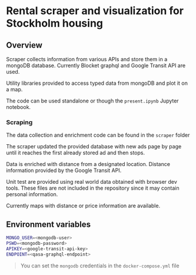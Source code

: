 # Rental scraper and visualization for Stockholm housing

## Overview

Scraper collects information from various APIs and store them in a mongoDB database. Currently Blocket graphql and Google Transit API are used.

Utility libraries provided to access typed data from mongoDB and plot it on a map.

The code can be used standalone or though the `present.ipynb` Jupyter notebook.

### Scraping

The data collection and enrichment code can be found in the `scraper` folder

The scraper updated the provided database with new ads page by page until it reaches the first already stored ad and then stops.

Data is enriched with distance from a designated location. Distance information provided by the Google Transit API.

Unit test are provided using real world data obtained with browser dev tools. These files are not included in the repository since it may contain personal information.

Currently maps with distance or price information are available.

## Environment variables

```bash
MONGO_USER=<mongodb-user>
PSWD=<mongodb-password>
APIKEY=<google-transit-api-key>
ENDPOINT=<qasa-graphql-endpoint>
```

> You can set the `mongodb` credentials in the `docker-compose.yml` file